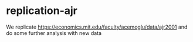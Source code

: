 # replication-ajr
We replicate https://economics.mit.edu/faculty/acemoglu/data/ajr2001 and do some further analysis with new data
